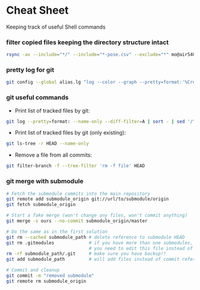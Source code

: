 # Cheat Sheet
Keeping track of useful Shell commands


### filter copied files keeping the directory structure intact
```sh
rsync -av --include="*/" --include="*-pose.csv" --exclude="*" mo@air540:Desktop/HADComplianceGroundTruth1/ data/
```

### pretty log for git
```sh
git config --global alias.lg "log --color --graph --pretty=format:'%Cred%h%Creset -%C(yellow)%d%Creset %s %Cgreen(%cr) %C(bold blue)<%an>%Creset' --abbrev-commit"
```
### git useful commands

- Print list of tracked files by git:

```sh
git log --pretty=format: --name-only --diff-filter=A | sort - | sed '/^$/d'
```

- Print list of tracked files by git (only existing): 

```sh
git ls-tree -r HEAD --name-only
```

- Remove a file from all commits: 

```sh
git filter-branch -f --tree-filter 'rm -f file' HEAD
```
### git merge with submodule

```sh
# Fetch the submodule commits into the main repository
git remote add submodule_origin git://url/to/submodule/origin
git fetch submodule_origin

# Start a fake merge (won't change any files, won't commit anything)
git merge -s ours --no-commit submodule_origin/master

# Do the same as in the first solution
git rm --cached submodule_path # delete reference to submodule HEAD
git rm .gitmodules             # if you have more than one submodules,
                               # you need to edit this file instead of deleting!
rm -rf submodule_path/.git     # make sure you have backup!!
git add submodule_path         # will add files instead of commit reference

# Commit and cleanup
git commit -m "removed submodule"
git remote rm submodule_origin
```
